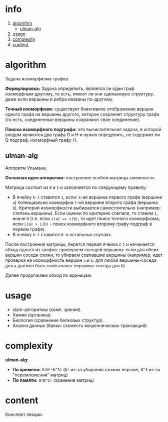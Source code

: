 # info
1) [algorithm](#algorithm)
	- [ulman-alg](##ulman-alg)
2) [usage](#usage)
3) [complexity](#complexity)
4) [content](#content)

# algorithm
Задача изоморфизма графов.

**Формулировка:**
Задача определить, является ли один граф изоморфным другому, то есть, имеют ли они одинаковую структуру, даже если вершины и ребра названы по-другому.

**Точный изоморфизм:** существует биективное отображение вершин одного графа на вершины другого, которое сохраняет структуру графа (то есть, соединенные вершины сохраняют свое соединение).

**Поиска изоморфного подграфа:** это вычислительная задача, в которой входом являются два графа G и H и нужно определить, не содержит ли G подграф, изоморфный графу H.

## ulman-alg
Алгоритм Ульмана.

**Основная идея алгоритма:** построение особой матрицы смежности.

Матрица состоит из `0` и `1` и заполняется по следующему правилу:
- В ячейку `k-l` ставится `1`, если: `k`-ая вершина первого графа (вершина `a`) потенциально изоморфна `l`-ой вершине второго графа (вершина `b`). Критерий изоморфности выбирается самостоятельно (например: степень вершины). Если оценки по критерию совпали, то ставим `1`,  иначе `0` (т.е. если `i(a) == i(b)`, то идет поиск точного изоморфизма, если `i(a) > i(b)` - поиск изоморфного второму графу подграф в первом графе).
- В ячейку `k-l` ставится `0`: в остальных случаях.

После построения матрицы, берется первая ячейка с `1` и начинается обход одного из графов: проверяем соседей вершины: если для обеих вершин соседи схожи, то убираем совпавшие вершины (например, идет проверка на изоморфность вершин `a` и `b`: для любой вершины-соседа для `a` должен быть свой аналог вершины-соседа для `b`).

Далее продолжаем обход по единицам.

# usage
- slam-алгоритмы (комп. зрение).
- Химия (органика).
- Биология (сравнение белковых структур).
- Анализ данных (банки: схожесть мошеннических транзакций)
# complexity
**ulman-alg:**
- **По времени:** `O(N!*N^3)` (`N!` из-за убирания схожих вершин, `N^3` из-за "перемножения" матриц)
- **По памяти:** `O(N^2)` (хранение матриц)

# content
Конспект лекции.